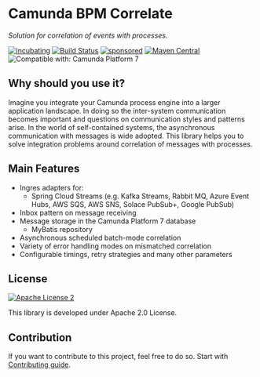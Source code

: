 # Camunda BPM Correlate

*Solution for correlation of events with processes.*

[![incubating](https://img.shields.io/badge/lifecycle-INCUBATING-orange.svg)](https://github.com/holisticon#open-source-lifecycle)
[![Build Status](https://github.com/holunda-io/camunda-bpm-correlate/workflows/Development%20branches/badge.svg)](https://github.com/holunda-io/camunda-bpm-correlate/actions)
[![sponsored](https://img.shields.io/badge/sponsoredBy-Holisticon-RED.svg)](https://holisticon.de/)
[![Maven Central](https://maven-badges.herokuapp.com/maven-central/io.holunda/camunda-bpm-correlate/badge.svg)](https://maven-badges.herokuapp.com/maven-central/io.holunda/camunda-bpm-correlate)
![Compatible with: Camunda Platform 7](https://img.shields.io/badge/Compatible%20with-Camunda%20Platform%207-26d07c)

## Why should you use it?

Imagine you integrate your Camunda process engine into a larger application landscape. 
In doing so the inter-system communication becomes important and questions on 
communication styles and patterns arise. In the world of self-contained systems, 
the asynchronous communication with messages is wide adopted. This library helps 
you to solve integration problems around correlation of messages with processes.

## Main Features

* Ingres adapters for:
    * Spring Cloud Streams (e.g. Kafka Streams, Rabbit MQ, Azure Event Hubs, AWS SQS, AWS SNS, Solace PubSub+, Google PubSub)
* Inbox pattern on message receiving
* Message storage in the Camunda Platform 7 database
    * MyBatis repository 
* Asynchronous scheduled batch-mode correlation
* Variety of error handling modes on mismatched correlation
* Configurable timings, retry strategies and many other parameters

## License

[![Apache License 2](https://img.shields.io/badge/License-Apache%202.0-blue.svg)](LICENSE)

This library is developed under Apache 2.0 License.

## Contribution

If you want to contribute to this project, feel free to do so. 
Start with [Contributing guide](http://holunda.io/camunda-bpm-correlate/snapshot/developer-guide/contribution.html).

